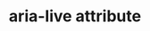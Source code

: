 ---
{
  "title": "aria-live attribute",
  "description": "Indicates that an element will be updated, and describes the types of updates the user agents, assistive technologies, and user can expect from the live region.",
  "category": "aria",
  "keywords": [
    "aria-live attribute"
  ],
  "last_test_date": "2020-06-24",
  "test_results_url": "https://a11ysupport.io/tech/aria/aria-live_attribute",
  "test_url": "https://a11ysupport.io/tech/aria/aria-live_attribute",
  "notes_by_num": {
    "1": "Didn't convey the assertive value by interrupting the current announcement"
  },
  "stats": {
    "jaws": {
      "chrome": {
        "84": "a #1"
      },
      "ie": {
        "11": "a #1"
      },
      "firefox": {
        "77": "a #1"
      }
    },
    "narrator": {
      "edge": {
        "83": "y"
      }
    },
    "nvda": {
      "chrome": {
        "84": "a #1"
      },
      "firefox": {
        "77": "a #1"
      }
    },
    "talkback": {
      "and_chr": {
        "84": "y"
      }
    },
    "vo_ios": {
      "ios_saf": {
        "13.4.1": "y"
      }
    },
    "vo_macos": {
      "safari": {
        "13.1.1": "y"
      }
    },
    "orca": {
      "firefox": {
        "77": "a #1"
      }
    }
  },
  "links": {
    "ARIA spec for aria-live": "https://www.w3.org/TR/wai-aria-1.1/#aria-live"
  }
}
---
